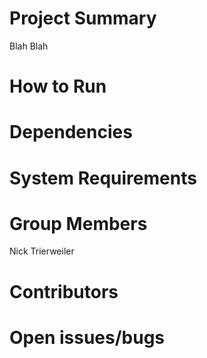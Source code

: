# Project Summary
Blah Blah

# How to Run

# Dependencies

# System Requirements

# Group Members
Nick Trierweiler

# Contributors

# Open issues/bugs
